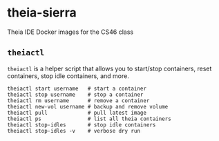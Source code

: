 # theia-sierra

Theia IDE Docker images for the CS46 class

## `theiactl`

`theiactl` is a helper script that allows you to start/stop containers, reset containers, stop idle containers, and more.

```
theiactl start username   # start a container
theiactl stop username    # stop a container
theiactl rm username      # remove a container
theiactl new-vol username # backup and remove volume
theiactl pull             # pull latest image
theiactl ps               # list all theia containers
theiactl stop-idles       # stop idle containers
theiactl stop-idles -v    # verbose dry run
```
